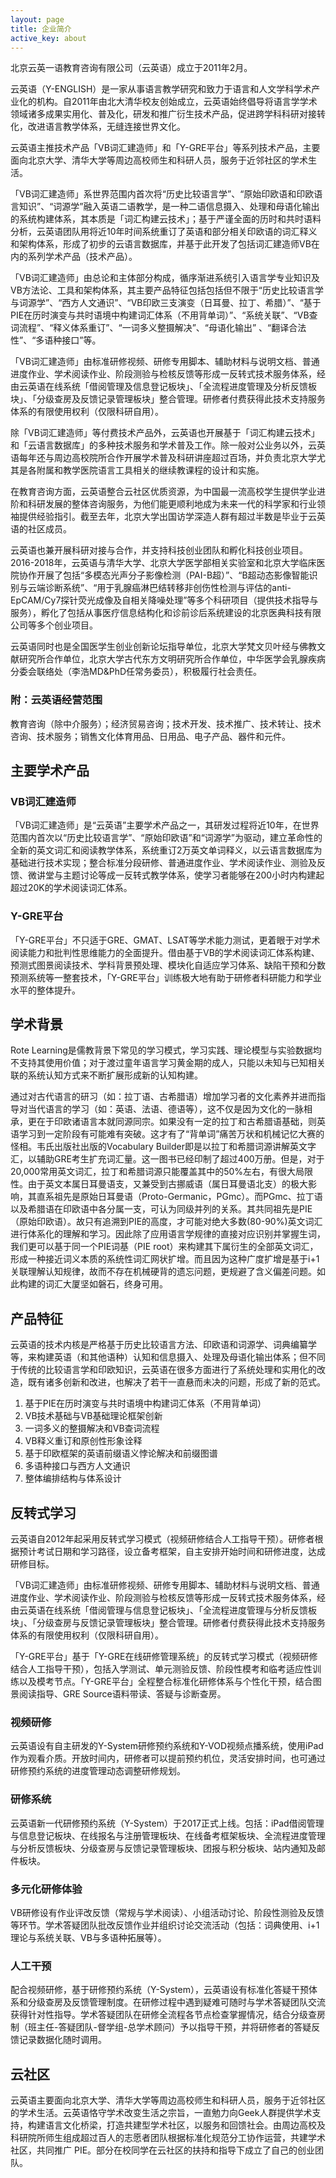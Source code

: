 ```yaml
---
layout: page
title: 企业简介
active_key: about
---
```


北京云英一语教育咨询有限公司（云英语）成立于2011年2月。

云英语（Y-ENGLISH）是一家从事语言教学研究和致力于语言和人文学科学术产业化的机构。自2011年由北大清华校友创始成立，云英语始终倡导将语言学学术领域诸多成果实用化、普及化，研发和推广衍生技术产品，促进跨学科科研对接转化，改进语言教学体系，无缝连接世界文化。

云英语主推技术产品「VB词汇建造师」和「Y-GRE平台」等系列技术产品，主要面向北京大学、清华大学等周边高校师生和科研人员，服务于近邻社区的学术生活。

「VB词汇建造师」系世界范围内首次将“历史比较语言学”、“原始印欧语和印欧语言知识”、“词源学”融入英语二语教学，是一种二语信息摄入、处理和母语化输出的系统构建体系，其本质是「词汇构建云技术」；基于严谨全面的历时和共时语料分析，云英语团队用将近10年时间系统重订了英语和部分相关印欧语的词汇释义和架构体系，形成了初步的云语言数据库，并基于此开发了包括词汇建造师VB在内的系列学术产品（技术产品）。

「VB词汇建造师」由总论和主体部分构成，循序渐进系统引入语言学专业知识及VB方法论、工具和架构体系，其主要产品特征包括包括但不限于“历史比较语言学与词源学”、“西方人文通识”、“VB印欧三支演变（日耳曼、拉丁、希腊）”、“基于PIE在历时演变与共时语境中构建词汇体系（不用背单词）”、“系统关联”、“VB查词流程”、“释义体系重订”、“一词多义整摄解决”、“母语化输出” 、“翻译合法性”、“多语种接口”等。

「VB词汇建造师」由标准研修视频、研修专用脚本、辅助材料与说明文档、普通进度作业、学术阅读作业、阶段测验与检核反馈等形成一反转式技术服务体系，经由云英语在线系统「借阅管理及信息登记板块」、「全流程进度管理及分析反馈板块」、「分级查房及反馈记录管理板块」整合管理。研修者付费获得此技术支持服务体系的有限使用权利（仅限科研自用）。

除「VB词汇建造师」等付费技术产品外，云英语也开展基于「词汇构建云技术」和「云语言数据库」的多种技术服务和学术普及工作。除一般对公业务以外，云英语每年还与周边高校院所合作开展学术普及科研讲座超过百场，并负责北京大学尤其是各附属和教学医院语言工具相关的继续教课程的设计和实施。

在教育咨询方面，云英语整合云社区优质资源，为中国最一流高校学生提供学业进阶和科研发展的整体咨询服务，为他们能更顺利地成为未来一代的科学家和行业领袖提供经验指引。截至去年，北京大学出国访学深造人群有超过半数是毕业于云英语的社区成员。

云英语也兼开展科研对接与合作，并支持科技创业团队和孵化科技创业项目。2016-2018年，云英语与清华大学、北京大学医学部相关实验室和北京大学临床医院协作开展了包括“多模态光声分子影像检测（PAI-B超）”、“B超动态影像智能识别与云端诊断系统”、“用于乳腺癌淋巴结转移非创伤性检测与评估的anti-EpCAM/Cy7探针荧光成像及自相关降噪处理”等多个科研项目（提供技术指导与服务），孵化了包括从事医疗信息结构化和诊前诊后系统建设的北京医典科技有限公司等多个创业项目。

云英语同时也是全国医学生创业创新论坛指导单位，北京大学梵文贝叶经与佛教文献研究所合作单位，北京大学古代东方文明研究所合作单位，中华医学会乳腺疾病分委会联络处（李浩MD&PhD任常务委员），积极履行社会责任。

### 附：云英语经营范围

教育咨询（除中介服务）；经济贸易咨询；技术开发、技术推广、技术转让、技术咨询、技术服务；销售文化体育用品、日用品、电子产品、器件和元件。

<div class="ui section divider"></div>

## 主要学术产品

### VB词汇建造师

「VB词汇建造师」是“云英语”主要学术产品之一，其研发过程将近10年，在世界范围内首次以“历史比较语言学”、“原始印欧语”和“词源学”为驱动，建立革命性的全新的英文词汇和阅读教学体系，系统重订2万英文单词释义，以云语言数据库为基础进行技术实现；整合标准分段研修、普通进度作业、学术阅读作业、测验及反馈、微讲堂与主题讨论等成一反转式教学体系，使学习者能够在200小时内构建起超过20K的学术阅读词汇体系。

### Y-GRE平台

「Y-GRE平台」不只适于GRE、GMAT、LSAT等学术能力测试，更着眼于对学术阅读能力和批判性思维能力的全面提升。借由基于VB的学术阅读词汇体系构建、预测式图景阅读技术、学科背景预处理、模块化自适应学习体系、缺陷干预和分数预测系统等一整套技术，「Y-GRE平台」训练极大地有助于研修者科研能力和学业水平的整体提升。

## 学术背景

Rote Learning是儒教背景下常见的学习模式，学习实践、理论模型与实验数据均不支持其使用价值；对于渡过童年语言学习黄金期的成人，只能以未知与已知相关联的系统认知方式来不断扩展形成新的认知构建。

通过对古代语言的研习（如：拉丁语、古希腊语）增加学习者的文化素养并进而指导对当代语言的学习（如：英语、法语、德语等），这不仅是因为文化的一脉相承，更在于印欧诸语言本就同源同宗。如果没有一定的拉丁和古希腊语基础，则英语学习到一定阶段有可能难有突破。这才有了“背单词”痛苦万状和机械记忆大赛的怪相。韦氏出版社出版的Vocabulary Builder即是以拉丁和希腊词源讲解英文字汇，以辅助GRE考生扩充词汇量。这一图书已经印制了超过400万册。但是，对于20,000常用英文词汇，拉丁和希腊词源只能覆盖其中的50%左右，有很大局限性。由于英文本属日耳曼语支，又兼受到古挪威语（属日耳曼语北支）的极大影响，其直系祖先是原始日耳曼语（Proto-Germanic，PGmc）。而PGmc、拉丁语以及希腊语在印欧语中各分属一支，可认为同级并列的关系。其共同祖先是PIE（原始印欧语）。故只有追溯到PIE的高度，才可能对绝大多数(80-90%)英文词汇进行体系化的理解和学习。因此除了应用语言学规律的直接对应识别并掌握生词，我们更可以基于同一个PIE词基（PIE root）来构建其下属衍生的全部英文词汇，形成一种接近词义本质的系统性词汇网状扩增。而且因为这种广度扩增是基于i+1关联理解认知规律，故而不存在机械硬背的遗忘问题，更规避了含义偏差问题。如此构建的词汇大厦坚如磐石，终身可用。

## 产品特征

云英语的技术内核是严格基于历史比较语言方法、印欧语和词源学、词典编纂学等，来构建英语（和其他语种）认知和信息摄入、处理及母语化输出体系；但不同于传统的比较语言学和印欧知识，云英语在很多方面进行了系统处理和实用化的改造，既有诸多创新和改进，也解决了若干一直悬而未决的问题，形成了新的范式。

1. 基于PIE在历时演变与共时语境中构建词汇体系（不用背单词）
2. VB技术基础与VB基础理论框架创新
3. 一词多义的整摄解决和VB查词流程
4. VB释义重订和原创性形象诠释
5. 基于印欧框架的英语前缀语义悖论解决和前缀图谱
6. 多语种接口与西方人文通识
7. 整体编排结构与体系设计

## 反转式学习

云英语自2012年起采用反转式学习模式（视频研修结合人工指导干预）。研修者根据预计考试日期和学习路径，设立备考框架，自主安排开始时间和研修进度，达成研修目标。

「VB词汇建造师」由标准研修视频、研修专用脚本、辅助材料与说明文档、普通进度作业、学术阅读作业、阶段测验与检核反馈等形成一反转式技术服务体系，经由云英语在线系统「借阅管理与信息登记板块」、「全流程进度管理与分析反馈板块」、「分级查房与反馈记录管理板块」整合管理。研修者付费获得此技术支持服务体系的有限使用权利（仅限科研自用）。

「Y-GRE平台」基于「Y-GRE在线研修管理系统」的反转式学习模式（视频研修结合人工指导干预），包括入学测试、单元测验反馈、阶段性模考和临考适应性训练以及模考节点。「Y-GRE平台」全程整合标准化研修体系与个性化干预，结合图景阅读指导、GRE Source语料带读、答疑与诊断查房。

### 视频研修

云英语设有自主研发的Y-System研修预约系统和Y-VOD视频点播系统，使用iPad作为观看介质。开放时间内，研修者可以提前预约机位，灵活安排时间，也可通过研修预约系统的进度管理动态调整研修规划。

### 研修系统

云英语新一代研修预约系统（Y-System）于2017正式上线。包括：iPad借阅管理与信息登记板块、在线报名与注册管理板块、在线备考框架板块、全流程进度管理与分析反馈板块、分级查房与反馈记录管理板块、团报与积分板块、站内通知及邮件板块。

### 多元化研修体验

VB研修设有作业评改反馈（常规与学术阅读）、小组活动讨论、阶段性测验及反馈等环节。学术答疑团队批改反馈作业并组织讨论交流活动（包括：词典使用、i+1理论与系统关联、VB与多语种拓展等）。

### 人工干预

配合视频研修，基于研修预约系统（Y-System），云英语设有标准化答疑干预体系和分级查房及反馈管理制度。在研修过程中遇到疑难可随时与学术答疑团队交流获得针对性指导。学术答疑团队在研修全流程各节点检查掌握情况，结合分级查房制（班主任-答疑团队-督学组-总学术顾问）予以指导干预，并将研修者的答疑反馈记录数据化随时调用。

## 云社区

云英语主要面向北京大学、清华大学等周边高校师生和科研人员，服务于近邻社区的学术生活。云英语恪守学术改变生活之宗旨，一直勉力向Geek人群提供学术支持，构建语言文化桥梁，打造共建型学术社区，以服务和回馈社会。由周边高校及科研院所师生组成超过百人的志愿者团队根据标准化规范分工协作运营，共建学术社区，共同推广 PIE。部分在校同学在云社区的扶持和指导下成立了自己的创业团队。
